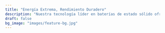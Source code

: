 ```yaml
---
title: "Energía Extrema, Rendimiento Duradero"
description: "Nuestra tecnología líder en baterías de estado sólido ofrece densidad energética ultraalta y seguridad excepcional, impulsando la autonomía de sus vehículos eléctricos y sistemas de almacenamiento"
draft: false
bg_image: "images/feature-bg.jpg"
---
```

